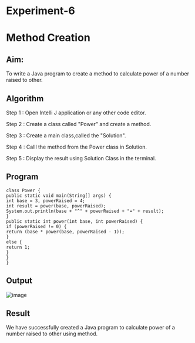 # Experiment-6

# Method Creation

## Aim:
  To write a Java program to create a method to calculate power of a number raised to other.
  
## Algorithm

Step 1 : Open Intelli J application or any other code editor.

Step 2 : Create a class called "Power" and create a method.

Step 3 : Create a main class,called the "Solution".

Step 4 : Calll the method from the Power class in Solution.

Step 5 : Display the result using Solution Class in the terminal.

## Program

```
class Power {
public static void main(String[] args) {
int base = 3, powerRaised = 4;
int result = power(base, powerRaised);
System.out.println(base + "^" + powerRaised + "=" + result);
}
public static int power(int base, int powerRaised) {
if (powerRaised != 0) {
return (base * power(base, powerRaised - 1));
}
else {
return 1;
}
}
}

```

## Output
![image](https://github.com/SaiDarshan2003/Experiment-8/assets/94692595/e6e9247c-60af-4a7a-8929-80e3804ac254)


## Result 
  We have successfully created a Java program to calculate power of a number raised to other using method.
  
